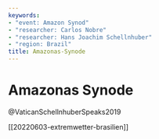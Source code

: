 ```yaml
---
keywords: 
- "event: Amazon Synod"
- "researcher: Carlos Nobre"
- "researcher: Hans Joachim Schellnhuber"
- "region: Brazil"
title: Amazonas-Synode
---
```


# Amazonas Synode


@VaticanSchellnhuberSpeaks2019 

[[20220603-extremwetter-brasilien]]

